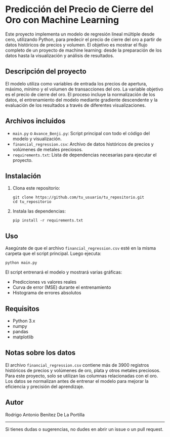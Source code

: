 # Predicción del Precio de Cierre del Oro con Machine Learning

Este proyecto implementa un modelo de regresión lineal múltiple desde cero, utilizando Python, para predecir el precio de cierre del oro a partir de datos históricos de precios y volumen. El objetivo es mostrar el flujo completo de un proyecto de machine learning: desde la preparación de los datos hasta la visualización y análisis de resultados.

## Descripción del proyecto

El modelo utiliza como variables de entrada los precios de apertura, máximo, mínimo y el volumen de transacciones del oro. La variable objetivo es el precio de cierre del oro. El proceso incluye la normalización de los datos, el entrenamiento del modelo mediante gradiente descendente y la evaluación de los resultados a través de diferentes visualizaciones.

## Archivos incluidos

- `main.py` o `Avance_Benji.py`: Script principal con todo el código del modelo y visualización.
- `financial_regression.csv`: Archivo de datos históricos de precios y volúmenes de metales preciosos.
- `requirements.txt`: Lista de dependencias necesarias para ejecutar el proyecto.

## Instalación

1. Clona este repositorio:
   ```
   git clone https://github.com/tu_usuario/tu_repositorio.git
   cd tu_repositorio
   ```
2. Instala las dependencias:
   ```
   pip install -r requirements.txt
   ```

## Uso

Asegúrate de que el archivo `financial_regression.csv` esté en la misma carpeta que el script principal. Luego ejecuta:

```
python main.py
```

El script entrenará el modelo y mostrará varias gráficas:

- Predicciones vs valores reales
- Curva de error (MSE) durante el entrenamiento
- Histograma de errores absolutos

## Requisitos

- Python 3.x
- numpy
- pandas
- matplotlib

## Notas sobre los datos

El archivo `financial_regression.csv` contiene más de 3900 registros históricos de precios y volúmenes de oro, plata y otros metales preciosos. Para este proyecto, solo se utilizan las columnas relacionadas con el oro. Los datos se normalizan antes de entrenar el modelo para mejorar la eficiencia y precisión del aprendizaje.

## Autor

Rodrigo Antonio Benítez De La Portilla

---

Si tienes dudas o sugerencias, no dudes en abrir un issue o un pull request.
